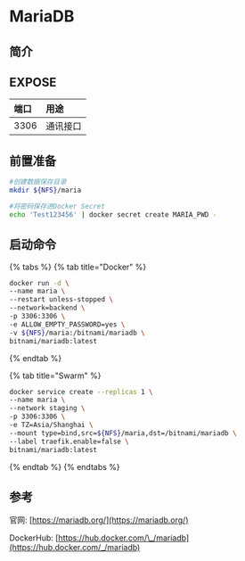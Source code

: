 # MariaDB

## 简介



## EXPOSE

| 端口 | 用途 |
| :--- | :--- |
| 3306 | 通讯接口 |



## 前置准备

```bash
#创建数据保存目录
mkdir ${NFS}/maria

#将密码保存进Docker Secret
echo 'Test123456' | docker secret create MARIA_PWD -
```

## 启动命令

{% tabs %}
{% tab title="Docker" %}
```bash
docker run -d \
--name maria \
--restart unless-stopped \
--network=backend \
-p 3306:3306 \
-e ALLOW_EMPTY_PASSWORD=yes \
-v ${NFS}/maria:/bitnami/mariadb \
bitnami/mariadb:latest
```
{% endtab %}

{% tab title="Swarm" %}
```bash
docker service create --replicas 1 \
--name maria \
--network staging \
-p 3306:3306 \
-e TZ=Asia/Shanghai \
--mount type=bind,src=${NFS}/maria,dst=/bitnami/mariadb \
--label traefik.enable=false \
bitnami/mariadb:latest
```
{% endtab %}
{% endtabs %}



##  参考

官网: [https://mariadb.org/](https://mariadb.org/)

DockerHub: [https://hub.docker.com/\_/mariadb](https://hub.docker.com/_/mariadb)

